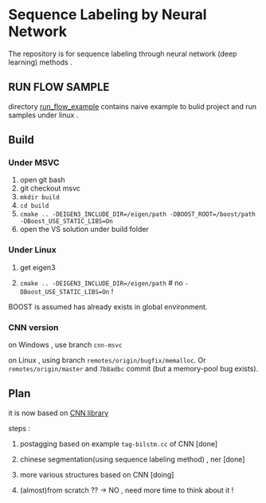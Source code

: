 # Sequence Labeling by Neural Network

The repository is for sequence labeling through neural network (deep learning) methods .

## RUN FLOW SAMPLE

directory [run\_flow\_example](run_flow_example) contains naive example to bulid project and run samples under linux .

## Build

### Under MSVC

1. open git bash
4. git checkout msvc
5. `mkdir build`
6. `cd build`
7. `cmake .. -DEIGEN3_INCLUDE_DIR=/eigen/path -DBOOST_ROOT=/boost/path -DBoost_USE_STATIC_LIBS=On`
8. open the VS solution under build folder

### Under Linux

1. get eigen3

2. `cmake .. -DEIGEN3_INCLUDE_DIR=/eigen/path` # no `-DBoost_USE_STATIC_LIBS=On` !

BOOST is assumed has already exists in global environment.

### CNN version

on Windows , use branch `cnn-msvc` 

on Linux , using branch `remotes/origin/bugfix/memalloc`.  Or `remotes/origin/master` and `7b8adbc` commit (but a memory-pool bug exists).

## Plan 


it is now based on [CNN library](https://github.com/clab/cnn)

steps :

1. postagging based on example `tag-bilstm.cc` of CNN [done]

2. chinese segmentation(using sequence labeling method) , ner [done]

3. more various structures based on CNN [doing]

4. (almost)from scratch ?? -> NO , need more time to think about it !
